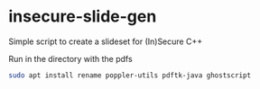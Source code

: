 # insecure-slide-gen
Simple script to create a slideset for (In)Secure C++

Run in the directory with the pdfs

```bash
sudo apt install rename poppler-utils pdftk-java ghostscript
```
